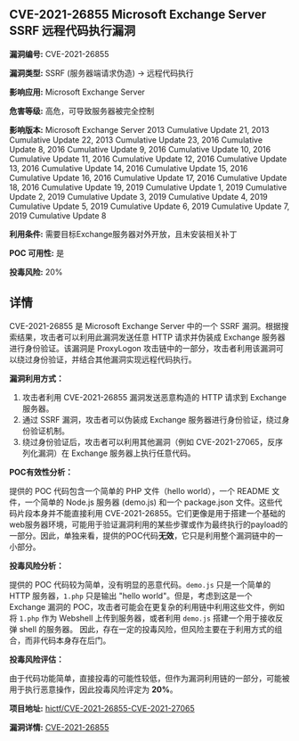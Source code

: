 ## CVE-2021-26855 Microsoft Exchange Server SSRF 远程代码执行漏洞

**漏洞编号:** CVE-2021-26855

**漏洞类型:** SSRF (服务器端请求伪造) -> 远程代码执行

**影响应用:** Microsoft Exchange Server

**危害等级:** 高危，可导致服务器被完全控制

**影响版本:** Microsoft Exchange Server 2013 Cumulative Update 21, 2013 Cumulative Update 22, 2013 Cumulative Update 23, 2016 Cumulative Update 8, 2016 Cumulative Update 9, 2016 Cumulative Update 10, 2016 Cumulative Update 11, 2016 Cumulative Update 12, 2016 Cumulative Update 13, 2016 Cumulative Update 14, 2016 Cumulative Update 15, 2016 Cumulative Update 16, 2016 Cumulative Update 17, 2016 Cumulative Update 18, 2016 Cumulative Update 19, 2019 Cumulative Update 1, 2019 Cumulative Update 2, 2019 Cumulative Update 3, 2019 Cumulative Update 4, 2019 Cumulative Update 5, 2019 Cumulative Update 6, 2019 Cumulative Update 7, 2019 Cumulative Update 8

**利用条件:** 需要目标Exchange服务器对外开放，且未安装相关补丁

**POC 可用性:** 是

**投毒风险:** 20%

## 详情

CVE-2021-26855 是 Microsoft Exchange Server 中的一个 SSRF 漏洞。根据搜索结果，攻击者可以利用此漏洞发送任意 HTTP 请求并伪装成 Exchange 服务器进行身份验证。该漏洞是 ProxyLogon 攻击链中的一部分，攻击者利用该漏洞可以绕过身份验证，并结合其他漏洞实现远程代码执行。

**漏洞利用方式：**

1.  攻击者利用 CVE-2021-26855 漏洞发送恶意构造的 HTTP 请求到 Exchange 服务器。
2.  通过 SSRF 漏洞，攻击者可以伪装成 Exchange 服务器进行身份验证，绕过身份验证机制。
3.  绕过身份验证后，攻击者可以利用其他漏洞（例如 CVE-2021-27065，反序列化漏洞）在 Exchange 服务器上执行任意代码。

**POC有效性分析：**

提供的 POC 代码包含一个简单的 PHP 文件（hello world），一个 README 文件，一个简单的 Node.js 服务器 (demo.js) 和一个 package.json 文件。这些代码片段本身并不能直接利用 CVE-2021-26855。它们更像是用于搭建一个基础的web服务器环境，可能用于验证漏洞利用的某些步骤或作为最终执行的payload的一部分。因此，单独来看，提供的POC代码**无效**，它只是利用整个漏洞链中的一小部分。

**投毒风险分析：**

提供的 POC 代码较为简单，没有明显的恶意代码。`demo.js` 只是一个简单的 HTTP 服务器，`1.php` 只是输出 "hello world"。但是，考虑到这是一个 Exchange 漏洞的 POC，攻击者可能会在更复杂的利用链中利用这些文件，例如将 `1.php` 作为 Webshell 上传到服务器，或者利用 `demo.js` 搭建一个用于接收反弹 shell 的服务器。 因此，存在一定的投毒风险，但风险主要在于利用方式的组合，而非代码本身存在后门。

**投毒风险评估：**

由于代码功能简单，直接投毒的可能性较低，但作为漏洞利用链的一部分，可能被用于执行恶意操作，因此投毒风险评定为 **20%**。

**项目地址:** [hictf/CVE-2021-26855-CVE-2021-27065](https://github.com/hictf/CVE-2021-26855-CVE-2021-27065)

**漏洞详情:** [CVE-2021-26855](https://nvd.nist.gov/vuln/detail/CVE-2021-26855)
